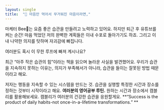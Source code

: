 ```yaml
---
layout: single
title:  "💌 마음만 먹어서 무거워진 마음이라면,"
---
```


마케터 Bee🐝는 요즘 좋은 습관을 만들려고 노력하고 있어요.
하지만 퇴근 후 유튜브를 켜는 순간! 마음 먹었던 저의 완벽한 계획들은 이내 수포로 돌아가기도 하죠.
그리고 이내 나약한 의지를 탓하며 자괴감에 빠집니다.

여러분도 혹시 이 무한 루프에 빠져 계시나요?

최근 “아주 작은 습관의 힘”이라는 책을 읽으며 놀라운 사실을 발견했어요.
우리가 습관을 지속하지 못하는 이유는, 의지가 부족해서가 아니라, 습관을 들이는 잘못된 방법 때문이라고 해요.

저자는 행동을 지속할 수 있는 시스템을 만드는 것. 습관을 실행할 특정한 시간과 장소를 정하는 것부터 시작이라고 해요.
**여러분의 영어공부 루틴.** 원하는 시간과 장소에서 캠블리를 활용해보세요.
캠블리가 여러분의 건강한 습관을 응원할게요.
**“Success is the product of daily habits-not once-in-a-lifetime transformations.”
**



